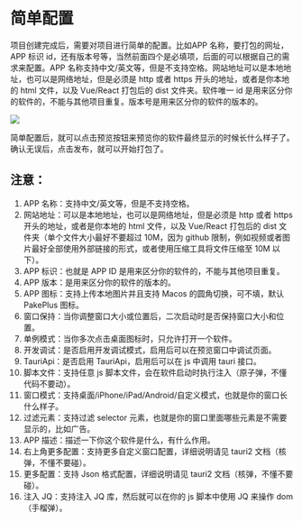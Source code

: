# 简单配置

项目创建完成后，需要对项目进行简单的配置。比如APP 名称，要打包的网址，APP 标识 id，还有版本号等，当然前面四个是必填项，后面的可以根据自己的需求来配置。APP 名称支持中文/英文等，但是不支持空格。网站地址可以是本地地址，也可以是网络地址，但是必须是 http 或者 https 开头的地址，或者是你本地的 html 文件，以及 Vue/React 打包后的 dist 文件夹。软件唯一 id 是用来区分你的软件的，不能与其他项目重复。版本号是用来区分你的软件的版本的。

![](../../static/imgs/config1.webp)

简单配置后，就可以点击预览按钮来预览你的软件最终显示的时候长什么样子了。
确认无误后，点击发布，就可以开始打包了。

## 注意：

1. APP 名称：支持中文/英文等，但是不支持空格。
2. 网站地址：可以是本地地址，也可以是网络地址，但是必须是 http 或者 https 开头的地址，或者是你本地的 html 文件，以及 Vue/React 打包后的 dist 文件夹（单个文件大小最好不要超过 10M，因为 github 限制，例如视频或者图片最好全部使用外部链接的形式，或者使用压缩工具将文件压缩至 10M 以下）。
3. APP 标识：也就是 APP ID 是用来区分你的软件的，不能与其他项目重复。
4. APP 版本：是用来区分你的软件的版本的。
5. APP 图标：支持上传本地图片并且支持 Macos 的圆角切换，可不填，默认 PakePlus 图标。
6. 窗口保持：当你调整窗口大小或位置后，二次启动时是否保持窗口大小和位置。
7. 单例模式：当你多次点击桌面图标时，只允许打开一个软件。
8. 开发调试：是否启用开发调试模式，启用后可以在预览窗口中调试页面。
9. TauriApi：是否启用 TauriApi，启用后可以在 js 中调用 tauri 接口。
10. 脚本文件：支持任意 js 脚本文件，会在软件启动时执行注入（原子弹，不懂代码不要动）。
11. 窗口模式：支持桌面/iPhone/iPad/Android/自定义模式，也就是你的窗口长什么样子。
12. 过滤元素：支持过滤 selector 元素，也就是你的窗口里面哪些元素是不需要显示的，比如广告。
13. APP 描述：描述一下你这个软件是什么，有什么作用。
14. 右上角更多配置：支持更多自定义窗口配置，详细说明请见 tauri2 文档（核弹，不懂不要碰）。
15. 更多配置：支持 Json 格式配置，详细说明请见 tauri2 文档（核弹，不懂不要碰）。
16. 注入 JQ：支持注入 JQ 库，然后就可以在你的 js 脚本中使用 JQ 来操作 dom （手榴弹）。
